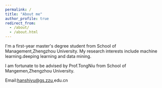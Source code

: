 ```yaml
---
permalink: /
title: "About me"
author_profile: true
redirect_from: 
  - /about/
  - /about.html
---
```


I'm a first-year master's degree student from School of Management,Zhengzhou University.
My research interests include machine learning.deeping learning and data mining.

I am fortunate to be advised by Prof.TongNiu from School of Mangemen,Zhengzhou University.

Email:hanshiyu@gs.zzu,edu.cn






